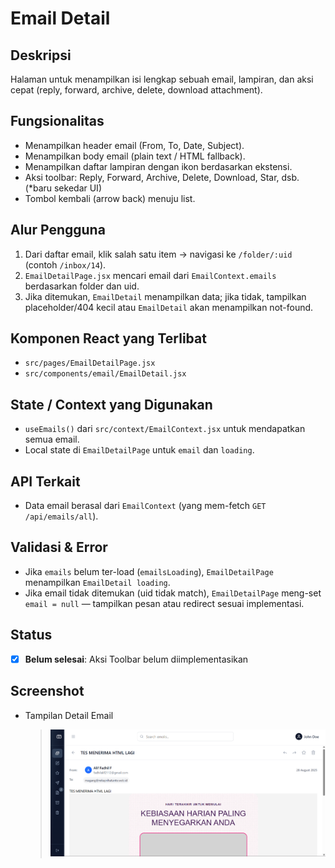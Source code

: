 # Email Detail

## Deskripsi

Halaman untuk menampilkan isi lengkap sebuah email, lampiran, dan aksi cepat (reply, forward, archive, delete, download attachment).

## Fungsionalitas

- Menampilkan header email (From, To, Date, Subject).
- Menampilkan body email (plain text / HTML fallback).
- Menampilkan daftar lampiran dengan ikon berdasarkan ekstensi.
- Aksi toolbar: Reply, Forward, Archive, Delete, Download, Star, dsb. (\*baru sekedar UI)
- Tombol kembali (arrow back) menuju list.

## Alur Pengguna

1. Dari daftar email, klik salah satu item → navigasi ke `/folder/:uid` (contoh `/inbox/14`).
2. `EmailDetailPage.jsx` mencari email dari `EmailContext.emails` berdasarkan folder dan uid.
3. Jika ditemukan, `EmailDetail` menampilkan data; jika tidak, tampilkan placeholder/404 kecil atau `EmailDetail` akan menampilkan not-found.

## Komponen React yang Terlibat

- `src/pages/EmailDetailPage.jsx`
- `src/components/email/EmailDetail.jsx`

## State / Context yang Digunakan

- `useEmails()` dari `src/context/EmailContext.jsx` untuk mendapatkan semua email.
- Local state di `EmailDetailPage` untuk `email` dan `loading`.

## API Terkait

- Data email berasal dari `EmailContext` (yang mem-fetch `GET /api/emails/all`).

## Validasi & Error

- Jika `emails` belum ter-load (`emailsLoading`), `EmailDetailPage` menampilkan `EmailDetail loading`.
- Jika email tidak ditemukan (uid tidak match), `EmailDetailPage` meng-set `email = null` — tampilkan pesan atau redirect sesuai implementasi.

## Status

- [x] **Belum selesai**: Aksi Toolbar belum diimplementasikan

## Screenshot

- Tampilan Detail Email

  > ![Detail Email](../screenshots/detailemail.png)
